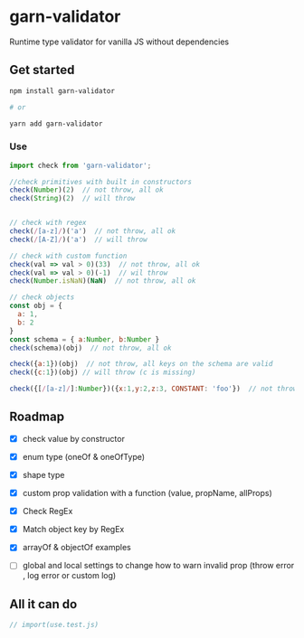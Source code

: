 # garn-validator

Runtime type validator for vanilla JS without dependencies

<!-- [![npm version](https://badge.fury.io/js/garn-validator.svg)](https://www.npmjs.com/package/garn-validator) -->

## Get started

```bash
npm install garn-validator

# or

yarn add garn-validator

```

### Use


```js
import check from 'garn-validator';

//check primitives with built in constructors
check(Number)(2)  // not throw, all ok
check(String)(2)  // will throw


// check with regex
check(/[a-z]/)('a')  // not throw, all ok
check(/[A-Z]/)('a')  // will throw

// check with custom function
check(val => val > 0)(33)  // not throw, all ok
check(val => val > 0)(-1)  // wil throw
check(Number.isNaN)(NaN)  // not throw, all ok

// check objects
const obj = {
  a: 1,
  b: 2
}
const schema = { a:Number, b:Number }
check(schema)(obj)  // not throw, all ok

check({a:1})(obj)  // not throw, all keys on the schema are valid
check({c:1})(obj) // will throw (c is missing)

check({[/[a-z]/]:Number})({x:1,y:2,z:3, CONSTANT: 'foo'})  // not throw, all lowercase keys are numbers


```

## Roadmap
- [x] check value by constructor
- [x] enum type (oneOf & oneOfType)
- [x] shape type
- [x] custom prop validation with a function (value, propName, allProps)
- [x] Check RegEx
- [x] Match object key by RegEx
- [x] arrayOf & objectOf examples
- [ ] global and local settings to change how to warn invalid prop (throw error , log error or custom log)



## All it can do

```jsx
// import(use.test.js)
```